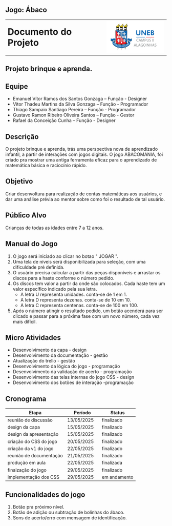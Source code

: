 ## Jogo: Ábaco


<table style="width: 100%;">
  <tr>
    <td style="vertical-align: middle; padding-right: 10px;">
      <h1 style="margin: 0;">Documento do Projeto</h1>
    </td>
    <td style="vertical-align: middle; text-align: right;">
      <img src="../../../assets/UNEB-logo.png" width="200">
    </td>
  </tr>
</table>

## Projeto brinque e aprenda.

## Equipe 

- Emanuel Vítor Ramos dos Santos Gonzaga – Função - Designer
- Vítor Thadeu Martins da Silva Gonzaga – Função - Programador
- Thiago Sampaio Santiago Pereira – Função - Programador
- Gustavo Ramon Ribeiro Oliveira Santos – Função - Gestor
- Rafael da Conceição Cunha – Função - Designer

## Descrição

O projeto brinque e aprenda, trás uma perspectiva nova de aprendizado infantil, a partir de interações com jogos digitais.
O jogo ABACOMANIA, foi criado pra mostrar uma antiga ferramenta eficaz para o aprendizado de matemática básica e raciocínio rápido.

## Objetivo

Criar desenvoltura para realização de contas matemáticas aos usuários, e dar uma análise prévia ao mentor sobre como foi o resultado de tal usuário.

## Público Alvo

Crianças de todas as idades entre 7 a 12 anos.

## Manual do Jogo

1. O jogo será iniciado ao clicar no botao " JOGAR ".
2. Uma tela de níveis será disponibilizada para seleção, com uma dificuldade pré definida.
3. O usuário precisa calcular a partir das peças disponíveis e arrastar os discos para a haste conforme o número pedido.
4. Os discos tem valor a partir da onde são colocados. Cada haste tem um valor específico indicado pela sua letra.
   - A letra U representa unidades. conta-se de 1 em 1.
   - A letra D representa dezenas. conta-se de 10 em 10.
   - A letra C representa centenas. conta-se de 100 em 100.
5. Após o número atingir o resultado pedido, um botão acenderá para ser clicado e passar para a próxima fase com um novo número, cada vez mais difícil.

## Micro Atividades

- Desenvolvimento da capa - design
- Desenvolvimento da documentação - gestão
- Atualização do trello - gestão
- Desenvolvimento da lógica do jogo - programação
- Desenvolvimento da validação de acerto - programação
- Desenvolvimento das telas internas do jogo CSS - design
- Desenvolvimento dos botões de interação -programação

## Cronograma

| Etapa                  | Período               | Status       |
|------------------------|-----------------------|------------  |
| reunião de discussão   |  13/05/2025           | finalizado   |
| design da capa         |  15/05/2025           | finalizado   |
| design da apresentação |  15/05/2025           | finalizado   |
| criação do CSS do jogo |  20/05/2025           | finalizado   |
| criação da v1 do jogo  |  22/05/2025           | finalizado   |
| reunião de documentação|  21/05/2025           | finalizado   |
| produção em aula       |  22/05/2025           | finalizada   |
| finalzação do jogo     |  29/05/2025           | finalizado   |
| implementação dos CSS  |  29/05/2025           | em andamento |

## Funcionalidades do jogo

1. Botão pra próximo nível.
2. Botão de adição ou subtração de bolinhas do ábaco.
3. Sons de acerto/erro com mensagem de identificação.